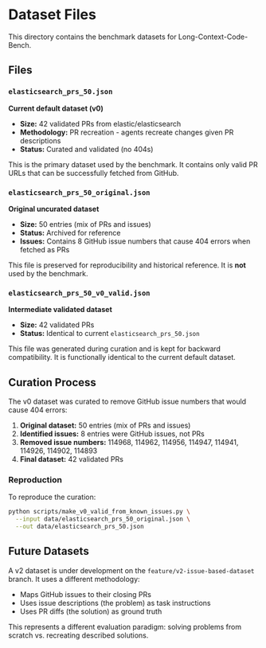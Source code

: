 # Dataset Files

This directory contains the benchmark datasets for Long-Context-Code-Bench.

## Files

### `elasticsearch_prs_50.json`
**Current default dataset (v0)**

- **Size:** 42 validated PRs from elastic/elasticsearch
- **Methodology:** PR recreation - agents recreate changes given PR descriptions
- **Status:** Curated and validated (no 404s)

This is the primary dataset used by the benchmark. It contains only valid PR URLs that can be successfully fetched from GitHub.

### `elasticsearch_prs_50_original.json`
**Original uncurated dataset**

- **Size:** 50 entries (mix of PRs and issues)
- **Status:** Archived for reference
- **Issues:** Contains 8 GitHub issue numbers that cause 404 errors when fetched as PRs

This file is preserved for reproducibility and historical reference. It is **not** used by the benchmark.

### `elasticsearch_prs_50_v0_valid.json`
**Intermediate validated dataset**

- **Size:** 42 validated PRs
- **Status:** Identical to current `elasticsearch_prs_50.json`

This file was generated during curation and is kept for backward compatibility. It is functionally identical to the current default dataset.

## Curation Process

The v0 dataset was curated to remove GitHub issue numbers that would cause 404 errors:

1. **Original dataset:** 50 entries (mix of PRs and issues)
2. **Identified issues:** 8 entries were GitHub issues, not PRs
3. **Removed issue numbers:** 114968, 114962, 114956, 114947, 114941, 114926, 114902, 114893
4. **Final dataset:** 42 validated PRs

### Reproduction

To reproduce the curation:

```bash
python scripts/make_v0_valid_from_known_issues.py \
  --input data/elasticsearch_prs_50_original.json \
  --out data/elasticsearch_prs_50.json
```

## Future Datasets

A v2 dataset is under development on the `feature/v2-issue-based-dataset` branch. It uses a different methodology:

- Maps GitHub issues to their closing PRs
- Uses issue descriptions (the problem) as task instructions
- Uses PR diffs (the solution) as ground truth

This represents a different evaluation paradigm: solving problems from scratch vs. recreating described solutions.

